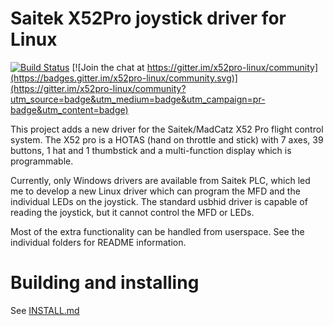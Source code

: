 Saitek X52Pro joystick driver for Linux
=======================================

[![Build Status](https://www.travis-ci.org/nirenjan/x52pro-linux.svg?branch=master)](https://www.travis-ci.org/nirenjan/x52pro-linux) [![Join the chat at https://gitter.im/x52pro-linux/community](https://badges.gitter.im/x52pro-linux/community.svg)](https://gitter.im/x52pro-linux/community?utm_source=badge&utm_medium=badge&utm_campaign=pr-badge&utm_content=badge)

This project adds a new driver for the Saitek/MadCatz X52 Pro flight
control system. The X52 pro is a HOTAS (hand on throttle and stick)
with 7 axes, 39 buttons, 1 hat and 1 thumbstick and a multi-function
display which is programmable.

Currently, only Windows drivers are available from Saitek PLC, which
led me to develop a new Linux driver which can program the MFD and
the individual LEDs on the joystick. The standard usbhid driver is
capable of reading the joystick, but it cannot control the MFD or LEDs.

Most of the extra functionality can be handled from userspace. See
the individual folders for README information.

# Building and installing

See [INSTALL.md](https://github.com/nirenjan/x52pro-linux/blob/master/INSTALL.md)
